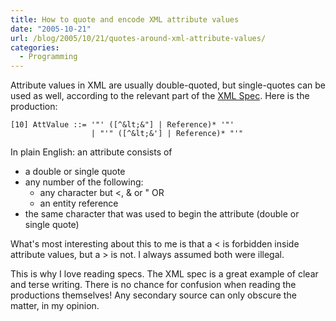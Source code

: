```yaml
---
title: How to quote and encode XML attribute values
date: "2005-10-21"
url: /blog/2005/10/21/quotes-around-xml-attribute-values/
categories:
  - Programming
---
```

Attribute values in XML are usually double-quoted, but single-quotes can be used as well, according to the relevant part of the [XML Spec](http://www.w3.org/TR/REC-xml/#NT-AttValue). Here is the production:

```
[10] AttValue ::= '"' ([^&lt;&"] | Reference)* '"'
                  | "'" ([^&lt;&'] | Reference)* "'"
```

In plain English: an attribute consists of

*   a double or single quote
*   any number of the following: 
    *   any character but <, & or " OR
    *   an entity reference
*   the same character that was used to begin the attribute (double or single quote)

What's most interesting about this to me is that a < is forbidden inside attribute values, but a > is not. I always assumed both were illegal.

This is why I love reading specs. The XML spec is a great example of clear and terse writing. There is no chance for confusion when reading the productions themselves! Any secondary source can only obscure the matter, in my opinion.


